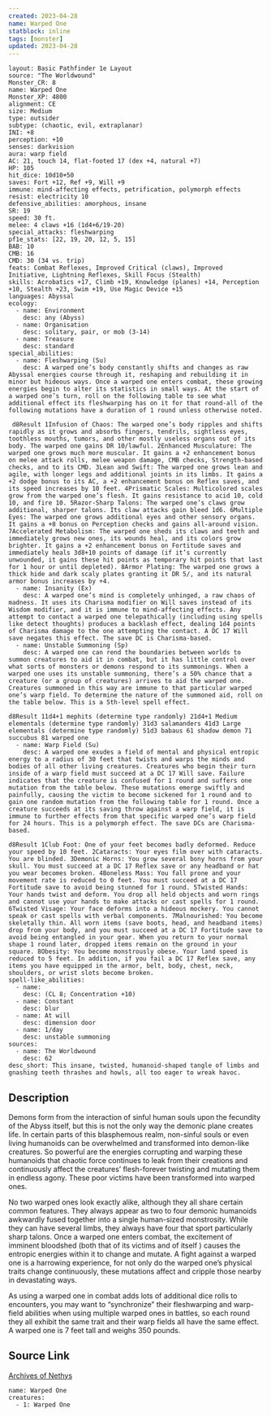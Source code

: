 ```yaml
---
created: 2023-04-28
name: Warped One
statblock: inline
tags: [monster]
updated: 2023-04-28
---
```

```statblock
layout: Basic Pathfinder 1e Layout
source: "The Worldwound"
Monster_CR: 8
name: Warped One
Monster_XP: 4800
alignment: CE
size: Medium
type: outsider
subtype: (chaotic, evil, extraplanar)
INI: +8
perception: +10
senses: darkvision
aura: warp field
AC: 21, touch 14, flat-footed 17 (dex +4, natural +7)
HP: 105
hit_dice: 10d10+50
saves: Fort +12, Ref +9, Will +9
immune: mind-affecting effects, petrification, polymorph effects
resist: electricity 10
defensive_abilities: amorphous, insane
SR: 19
speed: 30 ft.
melee: 4 claws +16 (1d4+6/19-20)
special_attacks: fleshwarping
pf1e_stats: [22, 19, 20, 12, 5, 15]
BAB: 10
CMB: 16
CMD: 30 (34 vs. trip)
feats: Combat Reflexes, Improved Critical (claws), Improved Initiative, Lightning Reflexes, Skill Focus (Stealth)
skills: Acrobatics +17, Climb +19, Knowledge (planes) +14, Perception +10, Stealth +23, Swim +19, Use Magic Device +15
languages: Abyssal
ecology:
  - name: Environment
    desc: any (Abyss)
  - name: Organisation
    desc: solitary, pair, or mob (3-14)
  - name: Treasure
    desc: standard
special_abilities:
  - name: Fleshwarping (Su)
    desc: A warped one’s body constantly shifts and changes as raw Abyssal energies course through it, reshaping and rebuilding it in minor but hideous ways. Once a warped one enters combat, these growing energies begin to alter its statistics in small ways. At the start of a warped one’s turn, roll on the following table to see what additional effect its fleshwarping has on it for that round-all of the following mutations have a duration of 1 round unless otherwise noted. 

 d8Result 1Infusion of Chaos: The warped one’s body ripples and shifts rapidly as it grows and absorbs fingers, tendrils, sightless eyes, toothless mouths, tumors, and other mostly useless organs out of its body. The warped one gains DR 10/lawful. 2Enhanced Musculature: The warped one grows much more muscular. It gains a +2 enhancement bonus on melee attack rolls, melee weapon damage, CMB checks, Strength-based checks, and to its CMD. 3Lean and Swift: The warped one grows lean and agile, with longer legs and additional joints in its limbs. It gains a +2 dodge bonus to its AC, a +2 enhancement bonus on Reflex saves, and its speed increases by 10 feet. 4Prismatic Scales: Multicolored scales grow from the warped one’s flesh. It gains resistance to acid 10, cold 10, and fire 10. 5Razor-Sharp Talons: The warped one’s claws grow additional, sharper talons. Its claw attacks gain bleed 1d6. 6Multiple Eyes: The warped one grows additional eyes and other sensory organs. It gains a +8 bonus on Perception checks and gains all-around vision. 7Accelerated Metabolism: The warped one sheds its claws and teeth and immediately grows new ones, its wounds heal, and its colors grow brighter. It gains a +2 enhancement bonus on Fortitude saves and immediately heals 3d8+10 points of damage (if it’s currently unwounded, it gains these hit points as temporary hit points that last for 1 hour or until depleted). 8Armor Plating: The warped one grows a thick hide and dark scaly plates granting it DR 5/, and its natural armor bonus increases by +4.
  - name: Insanity (Ex)
    desc: A warped one’s mind is completely unhinged, a raw chaos of madness. It uses its Charisma modifier on Will saves instead of its Wisdom modifier, and it is immune to mind-affecting effects. Any attempt to contact a warped one telepathically (including using spells like detect thoughts) produces a backlash effect, dealing 1d4 points of Charisma damage to the one attempting the contact. A DC 17 Will save negates this effect. The save DC is Charisma-based.
  - name: Unstable Summoning (Sp)
    desc: A warped one can rend the boundaries between worlds to summon creatures to aid it in combat, but it has little control over what sorts of monsters or demons respond to its summonings. When a warped one uses its unstable summoning, there’s a 50% chance that a creature (or a group of creatures) arrives to aid the warped one. Creatures summoned in this way are immune to that particular warped one’s warp field. To determine the nature of the summoned aid, roll on the table below. This is a 5th-level spell effect. 

d8Result 11d4+1 mephits (determine type randomly) 21d4+1 Medium elementals (determine type randomly) 31d3 salamanders 41d3 Large elementals (determine type randomly) 51d3 babaus 61 shadow demon 71 succubus 81 warped one
  - name: Warp Field (Su)
    desc: A warped one exudes a field of mental and physical entropic energy to a radius of 30 feet that twists and warps the minds and bodies of all other living creatures. Creatures who begin their turn inside of a warp field must succeed at a DC 17 Will save. Failure indicates that the creature is confused for 1 round and suffers one mutation from the table below. These mutations emerge swiftly and painfully, causing the victim to become sickened for 1 round and to gain one random mutation from the following table for 1 round. Once a creature succeeds at its saving throw against a warp field, it is immune to further effects from that specific warped one’s warp field for 24 hours. This is a polymorph effect. The save DCs are Charisma-based. 

d8Result 1Club Foot: One of your feet becomes badly deformed. Reduce your speed by 10 feet. 2Cataracts: Your eyes film over with cataracts. You are blinded. 3Demonic Horns: You grow several bony horns from your skull. You must succeed at a DC 17 Reflex save or any headband or hat you wear becomes broken. 4Boneless Mass: You fall prone and your movement rate is reduced to 0 feet. You must succeed at a DC 17 Fortitude save to avoid being stunned for 1 round. 5Twisted Hands: Your hands twist and deform. You drop all held objects and worn rings and cannot use your hands to make attacks or cast spells for 1 round. 6Twisted Visage: Your face deforms into a hideous mockery. You cannot speak or cast spells with verbal components. 7Malnourished: You become skeletally thin. All worn items (save boots, head, and headband items) drop from your body, and you must succeed at a DC 17 Fortitude save to avoid being entangled in your gear. When you return to your normal shape 1 round later, dropped items remain on the ground in your square. 8Obesity: You become monstrously obese. Your land speed is reduced to 5 feet. In addition, if you fail a DC 17 Reflex save, any items you have equipped in the armor, belt, body, chest, neck, shoulders, or wrist slots become broken.
spell-like_abilities:
  - name:
    desc: (CL 8; Concentration +10)
  - name: Constant
    desc: blur
  - name: At will
    desc: dimension door
  - name: 1/day
    desc: unstable summoning
sources:
  - name: The Worldwound
    desc: 62
desc_short: This insane, twisted, humanoid-shaped tangle of limbs and gnashing teeth thrashes and howls, all too eager to wreak havoc. 
```
## Description
Demons form from the interaction of sinful human souls upon the fecundity of the Abyss itself, but this is not the only way the demonic plane creates life. In certain parts of this blasphemous realm, non-sinful souls or even living humanoids can be overwhelmed and transformed into demon-like creatures. So powerful are the energies corrupting and warping these humanoids that chaotic force continues to leak from their creations and continuously affect the creatures’ flesh-forever twisting and mutating them in endless agony. These poor victims have been transformed into warped ones. 

No two warped ones look exactly alike, although they all share certain common features. They always appear as two to four demonic humanoids awkwardly fused together into a single human-sized monstrosity. While they can have several limbs, they always have four that sport particularly sharp talons. Once a warped one enters combat, the excitement of imminent bloodshed (both that of its victims and of itself ) causes the entropic energies within it to change and mutate. A fight against a warped one is a harrowing experience, for not only do the warped one’s physical traits change continuously, these mutations affect and cripple those nearby in devastating ways. 

As using a warped one in combat adds lots of additional dice rolls to encounters, you may want to “synchronize” their fleshwarping and warp-field abilities when using multiple warped ones in battles, so each round they all exhibit the same trait and their warp fields all have the same effect. A warped one is 7 feet tall and weighs 350 pounds.
## Source Link
[Archives of Nethys](https://aonprd.com/MonsterDisplay.aspx?ItemName=Warped%20One)
```encounter-table
name: Warped One
creatures:
  - 1: Warped One
```
